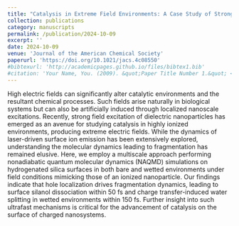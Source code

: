 ```yaml
---
title: "Catalysis in Extreme Field Environments: A Case Study of Strongly Ionized SiO2 Nanoparticle Surfaces"
collection: publications
category: manuscripts
permalink: /publication/2024-10-09
excerpt: ''
date: 2024-10-09
venue: 'Journal of the American Chemical Society'
paperurl: 'https://doi.org/10.1021/jacs.4c08550'
#bibtexurl: 'http://academicpages.github.io/files/bibtex1.bib'
#citation: 'Your Name, You. (2009). &quot;Paper Title Number 1.&quot; <i>Journal 1</i>. 1(1).'
---
```

High electric fields can significantly alter catalytic environments and the resultant chemical processes. Such fields arise naturally in biological systems but can also be artificially induced through localized nanoscale excitations. Recently, strong field excitation of dielectric nanoparticles has emerged as an avenue for studying catalysis in highly ionized environments, producing extreme electric fields. While the dynamics of laser-driven surface ion emission has been extensively explored, understanding the molecular dynamics leading to fragmentation has remained elusive. Here, we employ a multiscale approach performing nonadiabatic quantum molecular dynamics (NAQMD) simulations on hydrogenated silica surfaces in both bare and wetted environments under field conditions mimicking those of an ionized nanoparticle. Our findings indicate that hole localization drives fragmentation dynamics, leading to surface silanol dissociation within 50 fs and charge transfer-induced water splitting in wetted environments within 150 fs. Further insight into such ultrafast mechanisms is critical for the advancement of catalysis on the surface of charged nanosystems.
